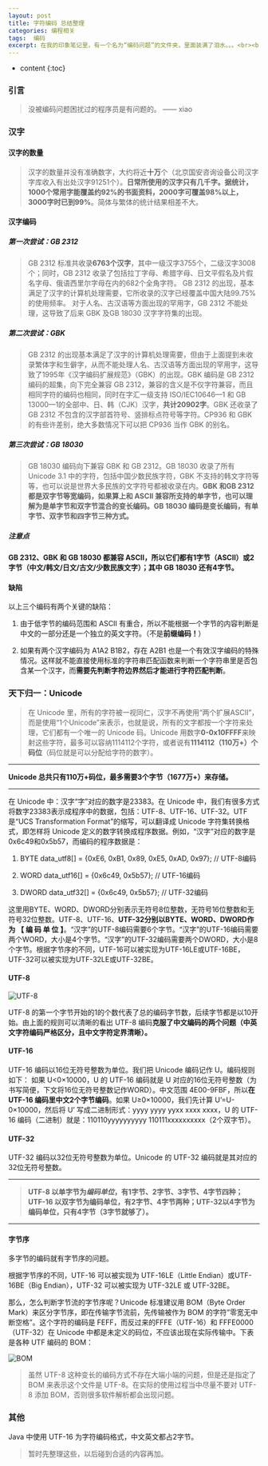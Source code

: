 ```yaml
---
layout: post
title: 字符编码 总结整理
categories: 编程相关
tags:  编码
excerpt: 在我的印象笔记里，有一个名为“编码问题”的文件夹，里面装满了泪水。。。<br><br><img src="http://upload-images.jianshu.io/upload_images/658453-cd6916bf7875499e.png?imageMogr2/auto-orient/strip%7CimageView2/2/w/1240">
---
```


* content
{:toc}

### 引言

> 没被编码问题困扰过的程序员是有问题的。                   —— xiao

### 汉字

#### 汉字的数量

> 汉字的数量并没有准确数字，大约将近**十万**个（北京国安咨询设备公司汉字字库收入有出处汉字91251个）。**日常所使用的汉字只有几千字。据统计，1000个常用字能覆盖约92%的书面资料，2000字可覆盖98%以上，3000字时已到99%**。简体与繁体的统计结果相差不大。

#### 汉字编码

##### 第一次尝试：GB 2312

> GB 2312 标准共收录**6763个汉字**，其中一级汉字3755个，二级汉字3008个；同时，GB 2312 收录了包括拉丁字母、希腊字母、日文平假名及片假名字母、俄语西里尔字母在内的682个全角字符。
GB 2312 的出现，基本满足了汉字的计算机处理需要，它所收录的汉字已经覆盖中国大陆99.75%的使用频率。
对于人名、古汉语等方面出现的罕用字，GB 2312 不能处理，这导致了后来 GBK 及GB 18030 汉字字符集的出现。

##### 第二次尝试：GBK

> GB 2312 的出现基本满足了汉字的计算机处理需要，但由于上面提到未收录繁体字和生僻字，从而不能处理人名、古汉语等方面出现的罕用字，这导致了1995年《汉字编码扩展规范》（GBK）的出现。GBK 编码是 GB 2312 编码的超集，向下完全兼容 GB 2312，兼容的含义是不仅字符兼容，而且相同字符的编码也相同，同时在字汇一级支持 ISO/IEC10646—1 和 GB 13000—1的全部中、日、韩（CJK）汉字，**共计20902字**。GBK 还收录了GB 2312 不包含的汉字部首符号、竖排标点符号等字符。CP936 和 GBK 的有些许差别，绝大多数情况下可以把 CP936 当作 GBK 的别名。

##### 第三次尝试：GB 18030

> GB 18030 编码向下兼容 GBK 和 GB 2312。GB 18030 收录了所有Unicode 3.1 中的字符，包括中国少数民族字符，GBK 不支持的韩文字符等等，也可以说是世界大多民族的文字符号都被收录在内。**GBK 和GB 2312 都是双字节等宽编码，如果算上和 ASCII 兼容所支持的单字节，也可以理解为是单字节和双字节混合的变长编码。GB 18030 编码是变长编码，有单字节、双字节和四字节三种方式。**


##### 注意点

**GB 2312、GBK 和 GB 18030 都兼容 ASCII，所以它们都有1字节（ASCII）或2字节（中文/韩文/日文/古文/少数民族文字）；其中 GB 18030 还有4字节。**

#### 缺陷

以上三个编码有两个关键的缺陷：

1. 由于低字节的编码范围和 ASCII 有重合，所以不能根据一个字节的内容判断是中文的一部分还是一个独立的英文字符。（不是**前缀编码！**）

2. 如果有两个汉字编码为 A1A2 B1B2，存在 A2B1 也是一个有效汉字编码的特殊情况。这样就不能直接使用标准的字符串匹配函数来判断一个字符串里是否包含某一个汉字，而**需要先判断字符边界然后才能进行字符匹配判断**。

### 天下归一：Unicode

> 在 Unicode 里，所有的字符被一视同仁，汉字不再使用“两个扩展ASCII”，而是使用“1个Unicode”来表示，也就是说，所有的文字都按一个字符来处理，它们都有一个唯一的 Unicode 码。Unicode 用数字**0-0x10FFFF**来映射这些字符，最多可以容纳1114112个字符，或者说有**1114112（110万+）个码位**（码位就是可以分配给字符的数字）。

---

**Unicode 总共只有110万+码位，最多需要3个字节（1677万+）来存储。**

---
在 Unicode 中：汉字“字”对应的数字是23383。在 Unicode 中，我们有很多方式将数字23383表示成程序中的数据，包括：UTF-8、UTF-16、UTF-32。UTF是“UCS Transformation Format”的缩写，可以翻译成 Unicode 字符集转换格式，即怎样将 Unicode 定义的数字转换成程序数据。例如，“汉字”对应的数字是0x6c49和0x5b57，而编码的程序数据是：

1. BYTE data_utf8[] = {0xE6, 0xB1, 0x89, 0xE5, 0xAD, 0x97}; // UTF-8编码

2. WORD data_utf16[] = {0x6c49, 0x5b57}; // UTF-16编码

3. DWORD data_utf32[] = {0x6c49, 0x5b57}; // UTF-32编码

这里用BYTE、WORD、DWORD分别表示无符号8位整数，无符号16位整数和无符号32位整数。UTF-8、UTF-16、**UTF-32分别以BYTE、WORD、DWORD作为 【 编 码 单 位 】**。“汉字”的UTF-8编码需要6个字节。“汉字”的UTF-16编码需要两个WORD，大小是4个字节。“汉字”的UTF-32编码需要两个DWORD，大小是8个字节。根据字节序的不同，UTF-16可以被实现为UTF-16LE或UTF-16BE，UTF-32可以被实现为UTF-32LE或UTF-32BE。

#### UTF-8

![UTF-8](http://upload-images.jianshu.io/upload_images/658453-5f7aa0fce81c8709.png?imageMogr2/auto-orient/strip%7CimageView2/2/w/1240)

UTF-8 的第一个字节开始的1的个数代表了总的编码字节数，后续字节都是以10开始。由上面的规则可以清晰的看出 UTF-8 编码**克服了中文编码的两个问题（中英文字符编码严格区分，且中文字符定界清晰）。**

#### UTF-16

UTF-16 编码以16位无符号整数为单位。我们把 Unicode 编码记作 U。编码规则如下：
如果 U<0×10000，U 的 UTF-16 编码就是 U 对应的16位无符号整数（为书写简便，下文将16位无符号整数记作WORD）。中文范围 4E00-9FBF，所以**在 UTF-16 编码里中文2个字节编码**。如果 U≥0×10000，我们先计算 U’=U-0×10000，然后将 U’ 写成二进制形式：yyyy yyyy yyxx xxxx xxxx，U 的 UTF-16 编码（二进制）就是：110110yyyyyyyyyy 110111xxxxxxxxxx（2个双字节）。

#### UTF-32

UTF-32 编码以32位无符号整数为单位。Unicode 的 UTF-32 编码就是其对应的32位无符号整数。

---

> **UTF-8 以单字节为*编码单位*，有1字节、2字节、3字节、4字节四种；UTF-16 以双字节为编码单位，有2字节、4字节两种；UTF-32以4字节为编码单位，只有4字节（3字节就够了）。**

---

#### 字节序

多字节的编码就有字节序的问题。

根据字节序的不同，UTF-16 可以被实现为 UTF-16LE（Little Endian）或UTF-16BE（Big Endian），UTF-32 可以被实现为 UTF-32LE 或 UTF-32BE。

那么，怎么判断字节流的字节序呢？Unicode 标准建议用 BOM（Byte Order Mark）来区分字节序，即在传输字节流前，先传输被作为 BOM 的字符”零宽无中断空格”。这个字符的编码是 FEFF，而反过来的FFFE（UTF-16）和 FFFE0000（UTF-32）在 Unicode 中都是未定义的码位，不应该出现在实际传输中。下表是各种 UTF 编码的 BOM：

![BOM](http://upload-images.jianshu.io/upload_images/658453-ce099bbbf208c1a3.png?imageMogr2/auto-orient/strip%7CimageView2/2/w/1240)


> 虽然 UTF-8 这种变长的编码方式不存在大端小端的问题，但是还是指定了 BOM 来表示这个文件是 UTF-8。在实际的使用过程当中尽量不要对 UTF-8 添加 BOM，否则很多软件解析都会出现问题。

### 其他

Java 中使用 UTF-16 为字符编码格式，中文英文都占2字节。

> 暂时先整理这些，以后碰到合适的内容再加。